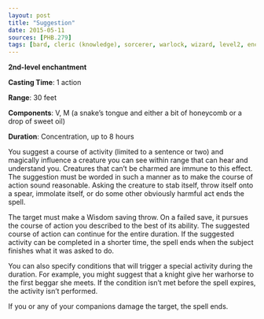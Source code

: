 ```yaml
---
layout: post
title: "Suggestion"
date: 2015-05-11
sources: [PHB.279]
tags: [bard, cleric (knowledge), sorcerer, warlock, wizard, level2, enchantment]
---
```


**2nd-level enchantment**

**Casting Time**: 1 action

**Range**: 30 feet

**Components**: V, M (a snake’s tongue and either a bit of honeycomb or a drop of sweet oil)

**Duration**: Concentration, up to 8 hours

You suggest a course of activity (limited to a sentence or two) and magically influence a creature you can see within range that can hear and understand you. Creatures that can’t be charmed are immune to this effect. The suggestion must be worded in such a manner as to make the course of action sound reasonable. Asking the creature to stab itself, throw itself onto a spear, immolate itself, or do some other obviously harmful act ends the spell.

The target must make a Wisdom saving throw. On a failed save, it pursues the course of action you described to the best of its ability. The suggested course of action can continue for the entire duration. If the suggested activity can be completed in a shorter time, the spell ends when the subject finishes what it was asked to do.

You can also specify conditions that will trigger a special activity during the duration. For example, you might suggest that a knight give her warhorse to the first beggar she meets. If the condition isn’t met before the spell expires, the activity isn’t performed.

If you or any of your companions damage the target, the spell ends.

